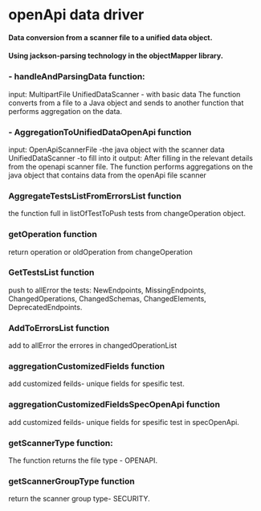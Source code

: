 # openApi data driver
#### Data conversion from a scanner file to a unified data object.
#### Using jackson-parsing technology in the objectMapper library.
###  - handleAndParsingData function:
 input:
       MultipartFile
       UnifiedDataScanner - with basic data
The function converts from a file to a Java object and sends to another function that performs aggregation on the data.
###  - AggregationToUnifiedDataOpenApi function
input:
  OpenApiScannerFile -the java object with the scanner data
 UnifiedDataScanner -to fill into it
 output: After filling in the relevant details from the openapi scanner file.
The function performs aggregations on the java object that contains data from the openApi file  scanner
###  AggregateTestsListFromErrorsList function
the function full in listOfTestToPush tests from changeOperation object.
### getOperation function
return operation or oldOperation from changeOperation
### GetTestsList function
push to allError the tests:  NewEndpoints, MissingEndpoints, ChangedOperations, ChangedSchemas, ChangedElements, DeprecatedEndpoints.
###  AddToErrorsList function
add to allError the errores in changedOperationList
### aggregationCustomizedFields function
add customized feilds- unique fields for spesific test.
### aggregationCustomizedFieldsSpecOpenApi function
add customized feilds- unique fields for spesific test in specOpenApi.
### getScannerType function:
The function returns the file type - OPENAPI.
### getScannerGroupType function
return the scanner group type- SECURITY.